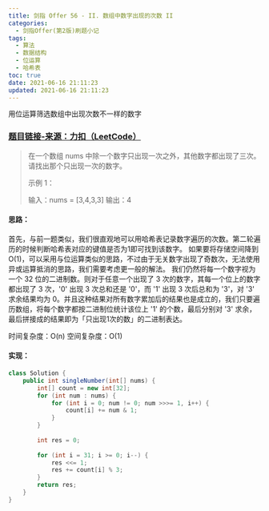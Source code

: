 ```yaml
---
title: 剑指 Offer 56 - II. 数组中数字出现的次数 II
categories:
  - 剑指Offer(第2版)刷题小记
tags:
  - 算法
  - 数据结构
  - 位运算
  - 哈希表
toc: true
date: 2021-06-16 21:11:23
updated: 2021-06-16 21:11:23
---
```


[//]: # (下一行开始到<!--more-->为引文部分，引文会显示在预览中)
用位运算筛选数组中出现次数不一样的数字
<!--more-->
<script id="__bs_script__">//<![CDATA[
    document.write("<script async src='http://HOST:3000/browser-sync/browser-sync-client.js?v=2.26.14'><\/script>".replace("HOST", location.hostname));
//]]></script>

[//]: # (下一行开始为正文)
### [题目链接-来源：力扣（LeetCode）](https://leetcode-cn.com/problems/shu-zu-zhong-shu-zi-chu-xian-de-ci-shu-ii-lcof)
> 在一个数组 nums 中除一个数字只出现一次之外，其他数字都出现了三次。请找出那个只出现一次的数字。
> 
> 示例 1：
> 
> 输入：nums = \[3,4,3,3]
> 输出：4

#### 思路：
首先，与前一题类似，我们很直观地可以用哈希表记录数字遍历的次数。第二轮遍历的时候判断哈希表对应的键值是否为1即可找到该数字。
如果要将存储空间降到 O(1)，可以采用与位运算类似的思路，不过由于无关数字出现了奇数次，无法使用异或运算抵消的思路，我们需要考虑更一般的解法。
我们仍然将每一个数字视为一个 32 位的二进制数。则对于任意一个出现了 3 次的数字，其每一个位上的数字都出现了 3 次，'0' 出现 3 次总和还是 '0'，而 '1' 出现 3 次后总和为 '3'，对 '3' 求余结果均为 0。并且这种结果对所有数字累加后的结果也是成立的，我们只要遍历数组，将每个数字都按二进制位统计该位上 '1' 的个数，最后分别对 '3' 求余，最后拼接成的结果即为「只出现1次的数」的二进制表达。

时间复杂度：O(n)
空间复杂度：O(1)

#### 实现：
```java
class Solution {
    public int singleNumber(int[] nums) {
        int[] count = new int[32];
        for (int num : nums) {
            for (int i = 0; num != 0; num >>>= 1, i++) {
                count[i] += num & 1;
            }
        }
        
        int res = 0;
        
        for (int i = 31; i >= 0; i--) {
            res <<= 1;
            res += count[i] % 3;
        }
        return res;
    }
}
```